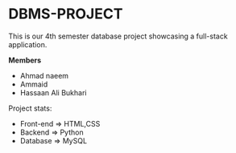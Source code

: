 # DBMS-PROJECT

This is our 4th semester database project showcasing a full-stack application.

**Members**
  * Ahmad naeem
  * Ammaid
  * Hassaan Ali Bukhari

    
Project stats:

 * Front-end => HTML,CSS
 * Backend => Python
 * Database => MySQL
